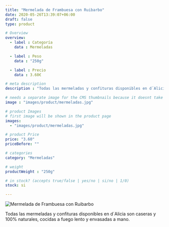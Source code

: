 ```yaml
---
title: "Mermelada de Frambuesa con Ruibarbo"
date: 2020-05-26T13:39:07+06:00
draft: false
type: product

# Overview
overview:
  - label : Categoría
    data : Mermeladas

  - label : Peso
    data : "250g"

  - label : Precio
    data : 3.60€

# meta description
description : "Todas las mermeladas y confituras disponibles en d´Alicia son caseras y 100% naturales, cocidas a fuego lento y envasadas a mano. Utilizamos un mínimo de 60% de fruta, azúcar y pectina de manzana. Conseguimos una confitura menos dulce y mas aromática. Utilizamos un mínimo de 60% de fruta, azúcar y pectina de manzana. La combinación de Frambuesas con Ruibarbo es típica de Bélgica."

# needs a separate image for the CMS thumbnails because it doesnt take arrays (slideshow images)
image : "images/product/mermeladas.jpg"

# product Images
# first image will be shown in the product page
images:
  - "images/product/mermeladas.jpg"

# product Price
price: "3.60"
priceBefore: ""

# categories
category: "Mermeladas"

# weight
productWeight : "250g"

# in stock? (accepts true/false | yes/no | si/no | 1/0)
stock: si

---
```

![Mermelada de Frambuesa con Ruibarbo](/images/product/mermeladas.jpg "Mermelada de Frambuesa con Ruibarbo")

Todas las mermeladas y confituras disponibles en d´Alicia son caseras y 100% naturales, cocidas a fuego lento y envasadas a mano.
